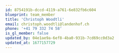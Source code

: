 ```yaml
---
id: 8754191b-dccd-4119-a761-6e832fb6c604
blueprint: team_member
title: 'Christoph Woodtli'
email: christoph.woodtli@landenhof.ch
phone: '+41 79 332 74 58'
is_gl_member: false
updated_by: 04e1ae9a-6ef8-4ba0-931b-7cd69cc0d3a2
updated_at: 1677157729
---
```

